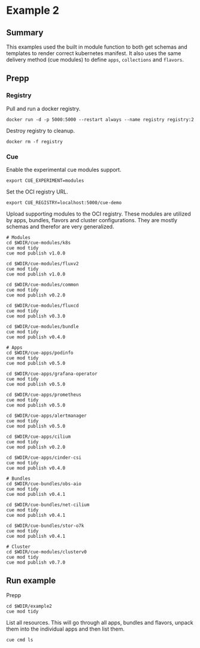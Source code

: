 # Example 2

## Summary

This examples used the built in module function to both get schemas and templates to render correct kubernetes manifest. It also uses the same delivery method (cue modules) to define `apps`, `collections` and `flavors`.

## Prepp

### Registry

Pull and run a docker registry.

```shell
docker run -d -p 5000:5000 --restart always --name registry registry:2
```

Destroy registry to cleanup.

```shell
docker rm -f registry
```

### Cue

Enable the experimental cue modules support.

```shell
export CUE_EXPERIMENT=modules
```

Set the OCI registry URL.

```shell
export CUE_REGISTRY=localhost:5000/cue-demo
```

Upload supporting modules to the OCI registry. These modules are utilized by apps, bundles, flavors and cluster configurations.
They are mostly schemas and therefor are very generalized.

```shell
# Modules
cd $WDIR/cue-modules/k8s
cue mod tidy
cue mod publish v1.0.0

cd $WDIR/cue-modules/fluxv2
cue mod tidy
cue mod publish v1.0.0

cd $WDIR/cue-modules/common
cue mod tidy
cue mod publish v0.2.0

cd $WDIR/cue-modules/fluxcd
cue mod tidy
cue mod publish v0.3.0

cd $WDIR/cue-modules/bundle
cue mod tidy
cue mod publish v0.4.0

# Apps
cd $WDIR/cue-apps/podinfo
cue mod tidy
cue mod publish v0.5.0

cd $WDIR/cue-apps/grafana-operator
cue mod tidy
cue mod publish v0.5.0

cd $WDIR/cue-apps/prometheus
cue mod tidy
cue mod publish v0.5.0

cd $WDIR/cue-apps/alertmanager
cue mod tidy
cue mod publish v0.5.0

cd $WDIR/cue-apps/cilium
cue mod tidy
cue mod publish v0.2.0

cd $WDIR/cue-apps/cinder-csi
cue mod tidy
cue mod publish v0.4.0

# Bundles
cd $WDIR/cue-bundles/obs-aio
cue mod tidy
cue mod publish v0.4.1

cd $WDIR/cue-bundles/net-cilium
cue mod tidy
cue mod publish v0.4.1

cd $WDIR/cue-bundles/stor-o7k
cue mod tidy
cue mod publish v0.4.1

# Cluster
cd $WDIR/cue-modules/clusterv0
cue mod tidy
cue mod publish v0.7.0
```

## Run example

Prepp

```shell
cd $WDIR/example2
cue mod tidy
```

List all resources.
This will go through all apps, bundles and flavors, unpack them into the individual apps and then list them.

```shell
cue cmd ls
```
